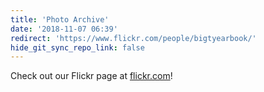 ```yaml
---
title: 'Photo Archive'
date: '2018-11-07 06:39'
redirect: 'https://www.flickr.com/people/bigtyearbook/'
hide_git_sync_repo_link: false
---
```


Check out our Flickr page at [flickr.com](https://www.flickr.com/people/bigtyearbook/)!